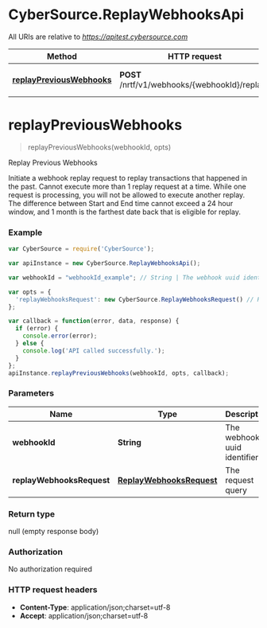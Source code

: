 # CyberSource.ReplayWebhooksApi

All URIs are relative to *https://apitest.cybersource.com*

Method | HTTP request | Description
------------- | ------------- | -------------
[**replayPreviousWebhooks**](ReplayWebhooksApi.md#replayPreviousWebhooks) | **POST** /nrtf/v1/webhooks/{webhookId}/replays | Replay Previous Webhooks


<a name="replayPreviousWebhooks"></a>
# **replayPreviousWebhooks**
> replayPreviousWebhooks(webhookId, opts)

Replay Previous Webhooks

Initiate a webhook replay request to replay transactions that happened in the past.  Cannot execute more than 1 replay request at a time. While one request is processing, you will not be allowed to execute another replay.  The difference between Start and End time cannot exceed a 24 hour window, and 1 month is the farthest date back that is eligible for replay. 

### Example
```javascript
var CyberSource = require('CyberSource');

var apiInstance = new CyberSource.ReplayWebhooksApi();

var webhookId = "webhookId_example"; // String | The webhook uuid identifier.

var opts = { 
  'replayWebhooksRequest': new CyberSource.ReplayWebhooksRequest() // ReplayWebhooksRequest | The request query
};

var callback = function(error, data, response) {
  if (error) {
    console.error(error);
  } else {
    console.log('API called successfully.');
  }
};
apiInstance.replayPreviousWebhooks(webhookId, opts, callback);
```

### Parameters

Name | Type | Description  | Notes
------------- | ------------- | ------------- | -------------
 **webhookId** | **String**| The webhook uuid identifier. | 
 **replayWebhooksRequest** | [**ReplayWebhooksRequest**](ReplayWebhooksRequest.md)| The request query | [optional] 

### Return type

null (empty response body)

### Authorization

No authorization required

### HTTP request headers

 - **Content-Type**: application/json;charset=utf-8
 - **Accept**: application/json;charset=utf-8

